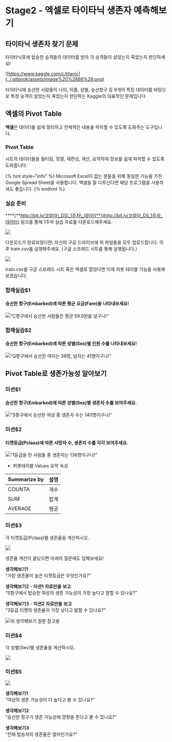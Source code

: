 # Stage2 - 엑셀로 타이타닉 생존자 예측해보기

## 타이타닉 생존차 찾기 문제

타이타닉호에 탑승한 승객들의 데이터를 받아 각 승객들이 살았는지 죽었는지 판단하세요!

![https://www.kaggle.com/c/titanic](../.gitbook/assets/image%20%2886%29.png)

타이타닉에 승선한 사람들의 나이, 이름, 성별, 승선항구 등 9개의 특징 데이터를 바탕으로 특정 승객이 살았는지 죽었는지 판단하는 Kaggle의 대표적인 문제입니다.

## 엑셀의 Pivot Table

**엑셀**은 데이터를 쉽게 정리하고 전체적인 내용을 파악할 수 있도록 도와주는 도구입니다.

### Pivot Table

시트의 데이터들을 필터링, 정렬, 재편성, 계산, 요약하여 정보를 쉽게 파악할 수 있도록 도와줍니다.

{% hint style="info" %}
Microsoft Excel이 없는 분들을 위해 동일한 기능을 가진 Google Spread Sheet을 사용합니다. 엑셀을 잘 다루신다면 해당 프로그램을 사용하셔도 좋습니다.
{% endhint %}

### 실습 준비

\*\*\*\*[**http://bit.ly/코알라\_DS\_1주차\_데이터**](http://bit.ly/코알라_DS_1주차_데이터) 링크를 통해 1주차 실습 자료를 다운로드해주세요.

![](../.gitbook/assets/image%20%2880%29.png)

다운로드가 완료되었다면, 자신의 구글 드라이브에 위 파일들을 모두 업로드합니다. 이후 train.csv를 실행해주세요. \(구글 스프레드 시트를 통해 실행됩니다.\)

![](../.gitbook/assets/image%20%28177%29.png)

train.csv를 구글 스프레드 시트 혹은 엑셀로 열었다면 이제 피봇 테이블 기능을 사용해보겠습니다.

### 함께실습$1

#### 승선한 항구\(Embarked\)에 따른 평균 요금\(Fare\)을 나타내보세요!

![&#x201C;C&#xD56D;&#xAD6C;&#xC5D0;&#xC11C; &#xC2B9;&#xC120;&#xD55C; &#xC0AC;&#xB78C;&#xB4E4;&#xC740; &#xD3C9;&#xADE0; 59.9&#xC6D0;&#xC744; &#xB0C8;&#xAD6C;&#xB098;!&#x201D;](../.gitbook/assets/image%20%28377%29.png)

### 함께실습$2

#### 승선한 항구\(Embarked\)에 따른 성별\(Sex\)별 인원 수를 나타내보세요!

![&#x201C;Q&#xD56D;&#xAD6C;&#xC5D0;&#xC11C; &#xC2B9;&#xC120;&#xD55C; &#xC5EC;&#xC790;&#xB294; 36&#xBA85;, &#xB0A8;&#xC790;&#xB294; 41&#xBA85;&#xC774;&#xAD6C;&#xB098;!&#x201D;](../.gitbook/assets/image%20%28287%29.png)

## Pivot Table로 생존가능성 알아보기

### 미션$1

#### 승선한 항구\(Embarked\)에 따른 성별\(Sex\)별 생존자 수를 보여주세요.

![&#x201C;S&#xD56D;&#xAD6C;&#xC5D0;&#xC11C; &#xC2B9;&#xC120;&#xD55C; &#xC5EC;&#xC131; &#xC911; &#xC0DD;&#xC874;&#xC790; &#xC218;&#xB294; 140&#xBA85;&#xC774;&#xAD6C;&#xB098;!&#x201D;](../.gitbook/assets/image%20%28256%29.png)

### 미션$2

#### 티켓등급\(Pclass\)에 따른 **사망자** **수,** **생존자** **수**를 각각 보여주세요.

![&#x201C;1&#xB4F1;&#xAE09;&#xC744; &#xD0C4; &#xC0AC;&#xB78C;&#xB4E4; &#xC911; &#xC0DD;&#xC874;&#xC790;&#xB294; 136&#xBA85;&#xC774;&#xAD6C;&#xB098;!&#x201D;](../.gitbook/assets/image%20%2847%29.png)

* 피봇테이블 Values 요약 속성

| **Summarize by** | **설명** |
| :--- | :--- |
| COUNTA | 개수 |
| SUM | 합계 |
| AVERAGE | 평균 |

### 미션$3

각 티켓등급\(Pclass\)별 생존율을 계산하시오.

![](../.gitbook/assets/image%20%28310%29.png)

생존율 계산이 끝났으면 아래의 질문에도 답해보세요!

**생각해보기1**  
“가장 생존율이 높은 티켓등급은 무엇인가요?”

**생각해보기2** - **미션1** **자료만을** **보고**  
“S항구에서 탑승한 여성의 생존 가능성이 가장 높다고 말할 수 있나요?”

**생각해보기3** - **미션2** **자료만을** **보고**  
“3등급 티켓의 생존율이 가장 낮다고 말할 수 있나요?”

![&#xC704; &#xC0DD;&#xAC01;&#xD574;&#xBCF4;&#xAE30; &#xC9C8;&#xBB38; &#xCC38;&#xACE0;&#xC6A9;](../.gitbook/assets/image%20%28255%29.png)

### 미션$4

각 성별\(Sex\)별 생존율을 계산하시오.

![](../.gitbook/assets/image%20%28375%29.png)

### 미션$5

![](../.gitbook/assets/image%20%28376%29.png)

**생각해보기1**  
“여성의 생존 가능성이 더 높다고 볼 수 있나요?”

**생각해보기2**  
“승선한 항구가 생존 가능성에 영향을 준다고 볼 수 있나요?”

**생각해보기3**  
“전체 탑승자의 생존율은 얼마인가요?”

